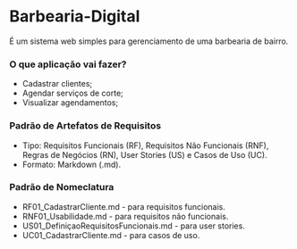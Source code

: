 # Barbearia-Digital
É um sistema web simples para gerenciamento de uma barbearia de bairro.  
### O que aplicação vai fazer?  
* Cadastrar clientes;
* Agendar serviços de corte;
* Visualizar agendamentos;

### Padrão de Artefatos de Requisitos
- Tipo: Requisitos Funcionais (RF), Requisitos Não Funcionais (RNF), Regras de Negócios (RN), User Stories (US) e Casos de Uso (UC).
- Formato: Markdown (.md).

### Padrão de Nomeclatura
- RF01_CadastrarCliente.md - para requisitos funcionais.
- RNF01_Usabilidade.md - para requisitos não funcionais.
- US01_DefiniçaoRequisitosFuncionais.md - para user stories.
- UC01_CadastrarCliente.md - para casos de uso.

